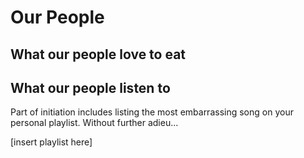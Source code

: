 # Our People


## What our people love to eat


## What our people listen to
Part of initiation includes listing the most embarrassing song on your personal playlist.  Without further adieu...

[insert playlist here]
